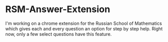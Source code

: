 # RSM-Answer-Extension
I'm working on a chrome extension for the Russian School of Mathematics which gives each and every question an option for step by step help. Right now, only a few select questions have this feature.
